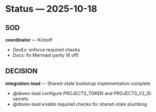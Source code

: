 # Status — 2025-10-18


## SOD

**coordinator** — Kickoff
- DevEx: enforce required checks
- Docs: fix Mermaid parity (6 off)

## DECISION

**integration-lead** — Shared-state bootstrap implementation complete
- @devex-lead configure PROJECTS_TOKEN and PROJECTS_V2_ID secrets
- @devex-lead enable required checks for shared-state plumbing